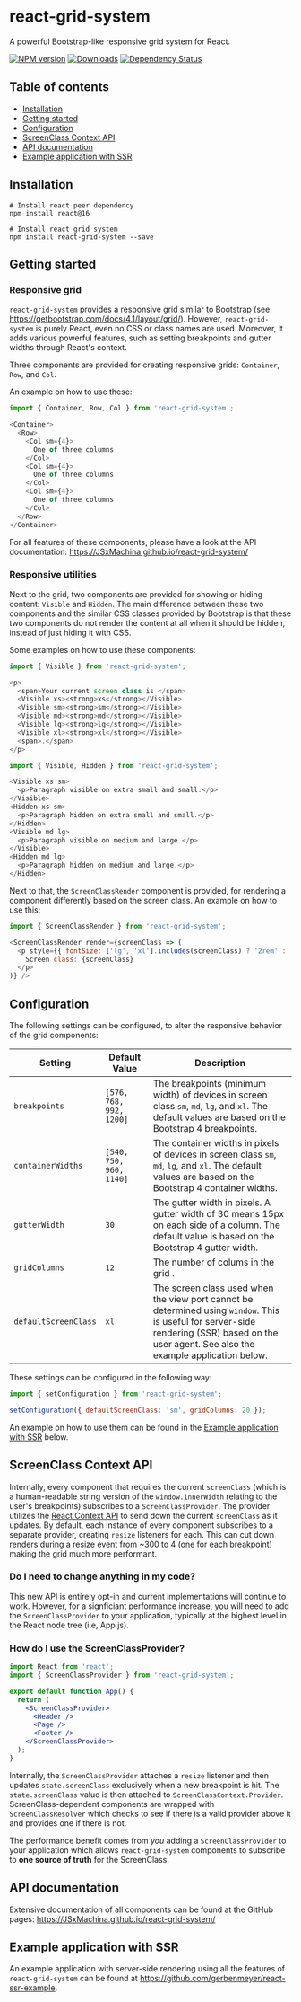 # react-grid-system
A powerful Bootstrap-like responsive grid system for React.

[![NPM version](https://img.shields.io/npm/v/react-grid-system.svg?style=flat-square)](https://npmjs.org/package/react-grid-system)
[![Downloads](https://img.shields.io/npm/dm/react-grid-system.svg?style=flat-square)](https://npmjs.org/package/react-grid-system)
[![Dependency Status](https://img.shields.io/david/JSxMachina/react-grid-system?style=flat-square)](https://david-dm.org/JSxMachina/react-grid-system)

## Table of contents

* [Installation](#installation)
* [Getting started](#getting-started)
* [Configuration](#configuration)
* [ScreenClass Context API](#screenclass-context-api)
* [API documentation](#api-documentation)
* [Example application with SSR](#example-application-with-ssr)

## Installation

```
# Install react peer dependency
npm install react@16

# Install react grid system
npm install react-grid-system --save
```
## Getting started

### Responsive grid

`react-grid-system` provides a responsive grid similar to Bootstrap (see: https://getbootstrap.com/docs/4.1/layout/grid/). However, `react-grid-system` is purely React, even no CSS or class names are used. Moreover, it adds various powerful features, such as setting breakpoints and gutter widths through React's context.

Three components are provided for creating responsive grids: `Container`, `Row`, and `Col`.

An example on how to use these:

```javascript
import { Container, Row, Col } from 'react-grid-system';

<Container>
  <Row>
    <Col sm={4}>
      One of three columns
    </Col>
    <Col sm={4}>
      One of three columns
    </Col>
    <Col sm={4}>
      One of three columns
    </Col>
  </Row>
</Container>
```

For all features of these components, please have a look at the API documentation: https://JSxMachina.github.io/react-grid-system/

### Responsive utilities

Next to the grid, two components are provided for showing or hiding content: `Visible` and `Hidden`.
The main difference between these two components and the similar CSS classes provided by Bootstrap is that these two components do not render the content at all when it should be hidden, instead of just hiding it with CSS.

Some examples on how to use these components:

```javascript
import { Visible } from 'react-grid-system';

<p>
  <span>Your current screen class is </span>
  <Visible xs><strong>xs</strong></Visible>
  <Visible sm><strong>sm</strong></Visible>
  <Visible md><strong>md</strong></Visible>
  <Visible lg><strong>lg</strong></Visible>
  <Visible xl><strong>xl</strong></Visible>
  <span>.</span>
</p>
```

```javascript
import { Visible, Hidden } from 'react-grid-system';

<Visible xs sm>
  <p>Paragraph visible on extra small and small.</p>
</Visible>
<Hidden xs sm>
  <p>Paragraph hidden on extra small and small.</p>
</Hidden>
<Visible md lg>
  <p>Paragraph visible on medium and large.</p>
</Visible>
<Hidden md lg>
  <p>Paragraph hidden on medium and large.</p>
</Hidden>
```

Next to that, the `ScreenClassRender` component is provided, for rendering a component differently based on the screen class. An example on how to use this:

```javascript
import { ScreenClassRender } from 'react-grid-system';

<ScreenClassRender render={screenClass => (
  <p style={{ fontSize: ['lg', 'xl'].includes(screenClass) ? '2rem' : '1rem' }} >
    Screen class: {screenClass}
  </p>
)} />
```

## Configuration

The following settings can be configured, to alter the responsive behavior of the grid components:

| Setting              | Default Value           | Description                                                                                                                                                                                   |
| -------------------- | ----------------------- | --------------------------------------------------------------------------------------------------------------------------------------------------------------------------------------------- |
| `breakpoints`        | `[576, 768, 992, 1200]` | The breakpoints (minimum width) of devices in screen class `sm`, `md`, `lg`, and `xl`. The default values are based on the Bootstrap 4 breakpoints.                                           |
| `containerWidths`    | `[540, 750, 960, 1140]` | The container widths in pixels of devices in screen class `sm`, `md`, `lg`, and `xl`. The default values are based on the Bootstrap 4 container widths.                                       |
| `gutterWidth`        | `30`                    | The gutter width in pixels. A gutter width of 30 means 15px on each side of a column. The default value is based on the Bootstrap 4 gutter width.                                             |
| `gridColumns`        | `12`                    | The number of colums in the grid .                                                                                                                                                            |
| `defaultScreenClass` | `xl`                    | The screen class used when the view port cannot be determined using `window`. This is useful for server-side rendering (SSR) based on the user agent. See also the example application below. |

These settings can be configured in the following way:

```javascript
import { setConfiguration } from 'react-grid-system';

setConfiguration({ defaultScreenClass: 'sm', gridColumns: 20 });
```

 An example on how to use them can be found in the [Example application with SSR](#example-application-with-ssr) below.

## ScreenClass Context API

Internally, every component that requires the current `screenClass` (which is a human-readable string version of the `window.innerWidth` relating to the user's breakpoints) subscribes to a `ScreenClassProvider`. The provider utilizes the [React Context API](https://reactjs.org/docs/context.html) to send down the current `screenClass` as it updates. By default, each instance of every component subscribes to a separate provider, creating `resize` listeners for each. This can cut down renders during a resize event from ~300 to 4 (one for each breakpoint) making the grid much more performant.

### Do I need to change anything in my code?

This new API is entirely opt-in and current implementations will continue to work. However, for a signficiant performance increase, you will need to add the `ScreenClassProvider` to your application, typically at the highest level in the React node tree (i.e, App.js).


### How do I use the ScreenClassProvider?

```jsx static
import React from 'react';
import { ScreenClassProvider } from 'react-grid-system';

export default function App() {
  return (
    <ScreenClassProvider>
      <Header />
      <Page />
      <Footer />
    </ScreenClassProvider>
  );
}
```

Internally, the `ScreenClassProvider` attaches a `resize` listener and then updates `state.screenClass` exclusively when a new breakpoint is hit. The `state.screenClass` value is then attached to `ScreenClassContext.Provider`. ScreenClass-dependent components are wrapped with `ScreenClassResolver` which checks to see if there is a valid provider above it and provides one if there is not.

The performance benefit comes from _you_ adding a `ScreenClassProvider` to your application which allows `react-grid-system` components to subscribe to **one source of truth** for the ScreenClass.


## API documentation

Extensive documentation of all components can be found at the GitHub pages: https://JSxMachina.github.io/react-grid-system/

## Example application with SSR

An example application with server-side rendering using all the features of `react-grid-system` can be found at https://github.com/gerbenmeyer/react-ssr-example.
